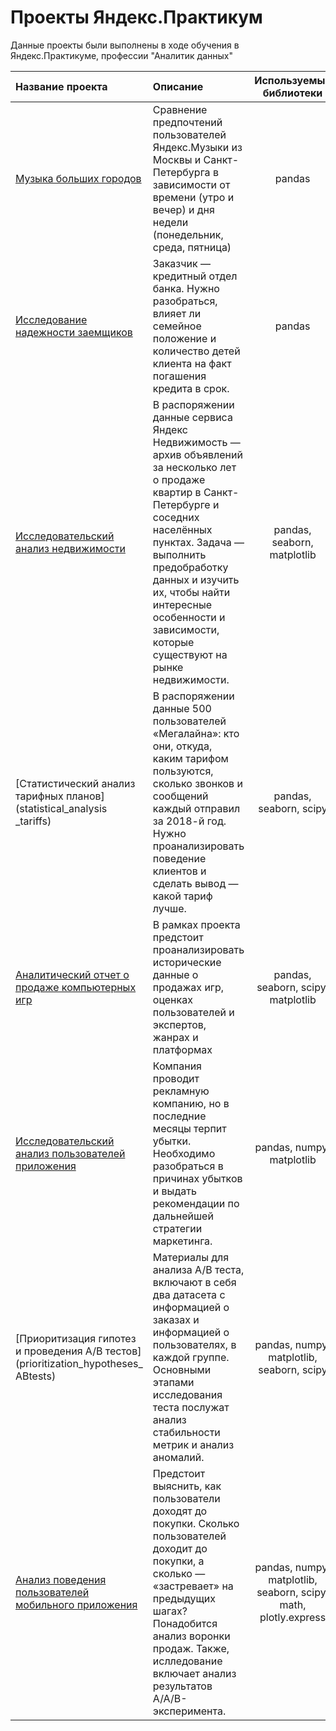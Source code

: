 # Проекты Яндекс.Практикум

Данные проекты были выполнены в ходе обучения в Яндекс.Практикуме, профессии "Аналитик данных"

| Название проекта      | Описание	             | Используемые библиотеки     |
| :-------------------- | :--------------------- |:---------------------------:|
| [Музыка больших городов](big_cities_music)  | Сравнение предпочтений пользователей Яндекс.Музыки из Москвы и Санкт-Петербурга в зависимости от времени (утро и вечер) и дня недели (понедельник, среда, пятница)| pandas |
| [Исследование надежности заемщиков](investigation_reliability_borrowers) | Заказчик — кредитный отдел банка. Нужно разобраться, влияет ли семейное положение и количество детей клиента на факт погашения кредита в срок.| pandas |
| [Исследовательский анализ недвижимости](research_analysis_real_estate) | В распоряжении данные сервиса Яндекс Недвижимость — архив объявлений за несколько лет о продаже квартир в Санкт-Петербурге и соседних населённых пунктах. Задача — выполнить предобработку данных и изучить их, чтобы найти интересные особенности и зависимости, которые существуют на рынке недвижимости.| pandas, seaborn, matplotlib |
| [Статистический анализ тарифных планов](statistical_analysis _tariffs) | В распоряжении данные 500 пользователей «Мегалайна»: кто они, откуда, каким тарифом пользуются, сколько звонков и сообщений каждый отправил за 2018-й год. Нужно проанализировать поведение клиентов и сделать вывод — какой тариф лучше.| pandas, seaborn, scipy |
| [Аналитический отчет о продаже компьютерных игр](sale_computer_games) | В рамках проекта предстоит проанализировать исторические данные о продажах игр, оценках пользователей и экспертов, жанрах и платформах| pandas, seaborn, scipy, matplotlib |
| [Исследовательский анализ пользователей приложения](analysis_application_users) | Компания проводит рекламную компанию, но в последние месяцы терпит убытки. Необходимо разобраться в причинах убытков и выдать рекомендации по дальнейшей стратегии маркетинга.| pandas, numpy, matplotlib |
| [Приоритизация гипотез и проведения A/B тестов](prioritization_hypotheses_ ABtests) | Материалы для анализа A/B теста, включают в себя два датасета с информацией о заказах и информацией о пользователях, в каждой группе. Основными этапами исследования теста послужат анализ стабильности метрик и анализ аномалий.| pandas, numpy, matplotlib, seaborn, scipy |
| [Анализ поведения пользователей мобильного приложения](analysis_application_users) | Предстоит выяснить, как пользователи доходят до покупки. Сколько пользователей доходит до покупки, а сколько — «застревает» на предыдущих шагах? Понадобится анализ воронки продаж. Также, ислледование включает анализ результатов A/A/B-эксперимента.| pandas, numpy, matplotlib, seaborn, scipy, math, plotly.express |

